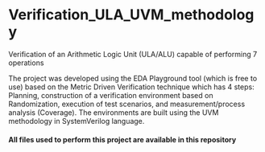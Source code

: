 # Verification_ULA_UVM_methodology
Verification of an Arithmetic Logic Unit (ULA/ALU) capable of performing 7 operations

The project was developed using the EDA Playground tool (which is free to use)
based on the Metric Driven Verification technique which has 4 steps: Planning, construction of a verification environment based on Randomization, execution of test scenarios, and measurement/process analysis (Coverage). The environments are built using the UVM methodology in SystemVerilog language.

#### All files used to perform this project are available in this repository
